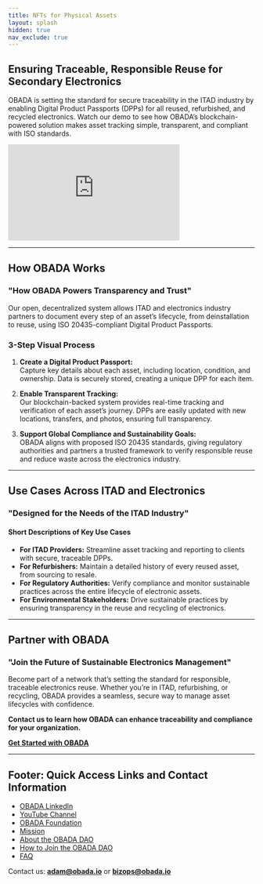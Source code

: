 ```yaml
---
title: NFTs for Physical Assets
layout: splash
hidden: true
nav_exclude: true
---
```



## Ensuring Traceable, Responsible Reuse for Secondary Electronics

OBADA is setting the standard for secure traceability in the ITAD industry by enabling Digital Product Passports (DPPs) for all reused, refurbished, and recycled electronics. Watch our demo to see how OBADA’s blockchain-powered solution makes asset tracking simple, transparent, and compliant with ISO standards.

<iframe width="350" height="196" src="https://www.youtube.com/embed/NHYf5NHNor4?si=k6OpQ8QMbWikLmwz" title="YouTube video player" frameborder="0" allow="accelerometer; autoplay; clipboard-write; encrypted-media; gyroscope; picture-in-picture; web-share" referrerpolicy="strict-origin-when-cross-origin" allowfullscreen></iframe>

---

## How OBADA Works

### "How OBADA Powers Transparency and Trust"

Our open, decentralized system allows ITAD and electronics industry partners to document every step of an asset’s lifecycle, from deinstallation to reuse, using ISO 20435-compliant Digital Product Passports.

### 3-Step Visual Process

1. **Create a Digital Product Passport:**  
   Capture key details about each asset, including location, condition, and ownership. Data is securely stored, creating a unique DPP for each item.

2. **Enable Transparent Tracking:**  
   Our blockchain-backed system provides real-time tracking and verification of each asset’s journey. DPPs are easily updated with new locations, transfers, and photos, ensuring full transparency.

3. **Support Global Compliance and Sustainability Goals:**  
   OBADA aligns with proposed ISO 20435 standards, giving regulatory authorities and partners a trusted framework to verify responsible reuse and reduce waste across the electronics industry.

---

## Use Cases Across ITAD and Electronics

### "Designed for the Needs of the ITAD Industry"

#### Short Descriptions of Key Use Cases

- **For ITAD Providers:** Streamline asset tracking and reporting to clients with secure, traceable DPPs.
- **For Refurbishers:** Maintain a detailed history of every reused asset, from sourcing to resale.
- **For Regulatory Authorities:** Verify compliance and monitor sustainable practices across the entire lifecycle of electronic assets.
- **For Environmental Stakeholders:** Drive sustainable practices by ensuring transparency in the reuse and recycling of electronics.

---

## Partner with OBADA

### "Join the Future of Sustainable Electronics Management"

Become part of a network that’s setting the standard for responsible, traceable electronics reuse. Whether you’re in ITAD, refurbishing, or recycling, OBADA provides a seamless, secure way to manage asset lifecycles with confidence.

**Contact us to learn how OBADA can enhance traceability and compliance for your organization.**

**[Get Started with OBADA](https://www.obadafoundation.org/dao/join/)**

---

## Footer: Quick Access Links and Contact Information

- [OBADA LinkedIn](https://www.linkedin.com/company/obada/)
- [YouTube Channel](https://www.youtube.com/@obadablockchain)
- [OBADA Foundation](https://www.obadafoundation.org)
- [Mission](https://www.obadafoundation.org/mission/)
- [About the OBADA DAO](https://www.obadafoundation.org/dao/)
- [How to Join the OBADA DAO](https://www.obadafoundation.org/dao/join/)
- [FAQ](https://www.obadafoundation.org/faq/)

Contact us: **adam@obada.io** or **bizops@obada.io**

